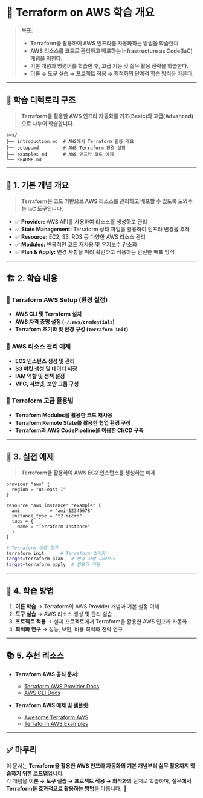 # 📂 Terraform on AWS 학습 개요

> **목표:**  
> - **Terraform을 활용하여 AWS 인프라를 자동화하는 방법을 학습**한다.  
> - **AWS 리소스를 코드로 관리하고 배포하는 Infrastructure as Code(IaC) 개념을 익힌다.**  
> - **기본 개념과 명령어를 학습한 후, 고급 기능 및 실무 활용 전략을 학습한다.**  
> - **이론 → 도구 실습 → 프로젝트 적용 → 최적화의 단계적 학습 방식**을 따른다.  

---

## 📂 **학습 디렉토리 구조**  
> **Terraform을 활용한 AWS 인프라 자동화를 기초(Basic)와 고급(Advanced)으로 나누어 학습합니다.**  

```
aws/
├── introduction.md  # AWS에서 Terraform 활용 개요
├── setup.md         # AWS Terraform 환경 설정
├── examples.md      # AWS 인프라 코드 예제
└── README.md
```

---

## 📖 **1. 기본 개념 개요**
> **Terraform은 코드 기반으로 AWS 리소스를 관리하고 배포할 수 있도록 도와주는 IaC 도구입니다.**

- ✅ **Provider:** AWS API를 사용하여 리소스를 생성하고 관리  
- ✅ **State Management:** Terraform 상태 파일을 활용하여 인프라 변경을 추적  
- ✅ **Resource:** EC2, S3, RDS 등 다양한 AWS 리소스 관리  
- ✅ **Modules:** 반복적인 코드 재사용 및 유지보수 간소화  
- ✅ **Plan & Apply:** 변경 사항을 미리 확인하고 적용하는 안전한 배포 방식  

---

## 🏗 **2. 학습 내용**
### 📌 Terraform AWS Setup (환경 설정)
- **AWS CLI 및 Terraform 설치**
- **AWS 자격 증명 설정 (`~/.aws/credentials`)**
- **Terraform 초기화 및 환경 구성 (`terraform init`)**

### 📌 AWS 리소스 관리 예제
- **EC2 인스턴스 생성 및 관리**
- **S3 버킷 생성 및 데이터 저장**
- **IAM 역할 및 정책 설정**
- **VPC, 서브넷, 보안 그룹 구성**

### 📌 Terraform 고급 활용법
- **Terraform Modules을 활용한 코드 재사용**
- **Terraform Remote State를 활용한 협업 환경 구성**
- **Terraform과 AWS CodePipeline을 이용한 CI/CD 구축**

---

## 🚀 **3. 실전 예제**
> **Terraform을 활용하여 AWS EC2 인스턴스를 생성하는 예제**

```hcl
provider "aws" {
  region = "us-east-1"
}

resource "aws_instance" "example" {
  ami           = "ami-12345678"
  instance_type = "t2.micro"
  tags = {
    Name = "Terraform-Instance"
  }
}
```

```sh
# Terraform 실행 절차
terraform init      # Terraform 초기화
target=terraform plan   # 변경 사항 미리보기
target=terraform apply  # 인프라 적용
```

---

## 🎯 **4. 학습 방법**
1. **이론 학습** → Terraform의 AWS Provider 개념과 기본 설정 이해  
2. **도구 실습** → AWS 리소스 생성 및 관리 실습  
3. **프로젝트 적용** → 실제 프로젝트에서 Terraform을 활용한 AWS 인프라 자동화  
4. **최적화 연구** → 성능, 보안, 비용 최적화 전략 연구  

---

## 📚 **5. 추천 리소스**
- **Terraform AWS 공식 문서:**  
  - [Terraform AWS Provider Docs](https://registry.terraform.io/providers/hashicorp/aws/latest/docs)  
  - [AWS CLI Docs](https://docs.aws.amazon.com/cli/latest/userguide/cli-configure-quickstart.html)  

- **Terraform AWS 예제 및 템플릿:**  
  - [Awesome Terraform AWS](https://github.com/terraform-aws-modules)  
  - [Terraform AWS Examples](https://github.com/hashicorp/terraform-guides)  

---

## ✅ **마무리**
이 문서는 **Terraform을 활용한 AWS 인프라 자동화의 기본 개념부터 실무 활용까지 학습하기 위한 로드맵**입니다.  
각 개념을 **이론 → 도구 실습 → 프로젝트 적용 → 최적화**의 단계로 학습하며, **실무에서 Terraform을 효과적으로 활용하는 방법**을 다룹니다. 🚀